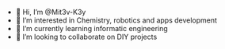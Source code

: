 - 👋 Hi, I’m @Mit3v-K3y
- 👀 I’m interested in Chemistry, robotics and apps development
- 🌱 I’m currently learning informatic engineering
- 💞️ I’m looking to collaborate on DIY projects


<!---
Mit3v-K3y/Mit3v-K3y is a ✨ special ✨ repository because its `README.md` (this file) appears on your GitHub profile.
You can click the Preview link to take a look at your changes.
--->
